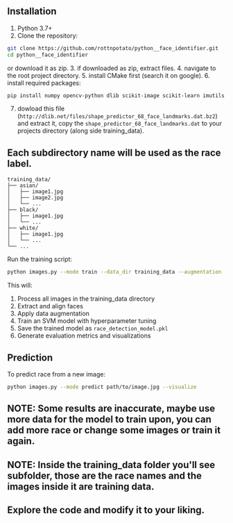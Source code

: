 ## Installation

1. Python 3.7+
2. Clone the repository:
```bash
git clone https://github.com/rottnpotato/python__face_identifier.git
cd python__face_identifier
```
 or download it as zip.
3. if downloaded as zip, extract files.
4. navigate to the root project directory.
5. install CMake first (search it on google).
6. install required packages:
```bash
pip install numpy opencv-python dlib scikit-image scikit-learn imutils matplotlib tqdm joblib
```
7. dowload this file (`http://dlib.net/files/shape_predictor_68_face_landmarks.dat.bz2`) and extract it, copy the `shape_predictor_68_face_landmarks.dat` to your projects directory (along side training_data).

## Each subdirectory name will be used as the race label.
```
training_data/
├── asian/
│   ├── image1.jpg
│   ├── image2.jpg
│   └── ...
├── black/
│   ├── image1.jpg
│   └── ...
├── white/
│   ├── image1.jpg
│   └── ...
└── ...
```

Run the training script:

```bash
python images.py --mode train --data_dir training_data --augmentation --aug_factor 10 
```


This will:
1. Process all images in the training_data directory
2. Extract and align faces
3. Apply data augmentation
4. Train an SVM model with hyperparameter tuning
5. Save the trained model as `race_detection_model.pkl`
6. Generate evaluation metrics and visualizations

## Prediction

To predict race from a new image:

```bash
python images.py --mode predict path/to/image.jpg --visualize
```

## NOTE: Some results are inaccurate, maybe use more data for the model to train upon, you can add more race or change some images or train it again.
## NOTE: Inside the training_data folder you'll see subfolder, those are the race names and the images inside it are training data.
## Explore the code and modify it to your liking. 


